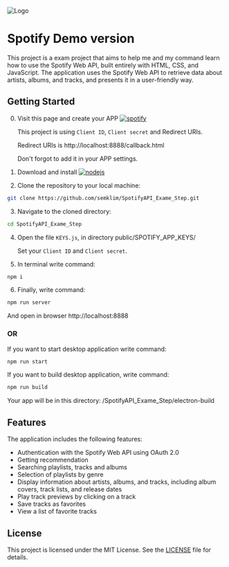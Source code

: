 
![Logo](https://upload.wikimedia.org/wikipedia/commons/thumb/2/26/Spotify_logo_with_text.svg/1920px-Spotify_logo_with_text.svg.png)

# Spotify Demo version

This project is a exam project that aims to help me and my command learn how to use the Spotify Web API, built entirely with HTML, CSS, and JavaScript. The application uses the Spotify Web API to retrieve data about artists, albums, and tracks, and presents it in a user-friendly way.

## Getting Started

0) Visit this page and create your APP [![spotify](https://img.shields.io/badge/Spotify_WEB_API_APPS-400073?style=for-the-badge&logo=spotify&logoColor=green)](https://developer.spotify.com/documentation/web-api/concepts/apps)

   This project is using ```Client ID```, ```Client secret``` and Redirect URIs.  
   
   Redirect URIs is http://localhost:8888/callback.html
   
   Don't forgot to add it in your APP settings.

1) Download and install [![nodejs](https://img.shields.io/badge/node.js-000?style=for-the-badge&logo=nodedotjs&logoColor=green)](https://nodejs.org/en/)


2) Clone the repository to your local machine:

```bash
git clone https://github.com/semklim/SpotifyAPI_Exame_Step.git
```

3) Navigate to the cloned directory:

```bash
cd SpotifyAPI_Exame_Step
```

4) Open the file ```KEYS.js```, in directory public/SPOTIFY_APP_KEYS/

    Set your ```Client ID``` and  ```Client secret```.

5) In terminal write command:

```bash
npm i
```

6) Finally, write command:

```bash
npm run server
``` 
And open in browser http://localhost:8888

### OR

If you want to start desktop application write command:
```bash
npm run start
``` 
If you want to build desktop application, write command:
```bash
npm run build
```
Your app will be in this directory:
/SpotifyAPI_Exame_Step/electron-build

## Features 
The application includes the following features:
- Authentication with the Spotify Web API using OAuth 2.0
- Getting recommendation
- Searching playlists, tracks and albums
- Selection of playlists by genre
- Display information about artists, albums, and tracks, including album covers, track lists, and release dates
- Play track previews by clicking on a track
- Save tracks as favorites
- View a list of favorite tracks

## License
This project is licensed under the MIT License. See the [LICENSE](https://choosealicense.com/licenses/mit/) file for details.


